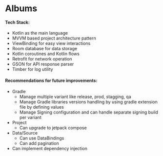 # Albums

#### Tech Stack:
* Kotlin as the main language
* MVVM based project architecture pattern
* ViewBinding for easy view interactions
* Room database for data storage
* Kotlin coroutines and Kotlin flows
* Retrofit for network operation
* GSON for API response parser
* Timber for log utility

#### Recommendations for future improvements:
* Gradle
  * Manage multiple variant like release, prod, stagging, qa
  * Manage Gradle libraries versions handling by using gradle extension file by defining values
  * Manage Signing configuration and can handle separate signing build per variant
* Project
  * Can upgrade to jetpack compose
* Data/Source
  * Can use DataBindings
  * Can add pagination
* Can implement dependency injection
